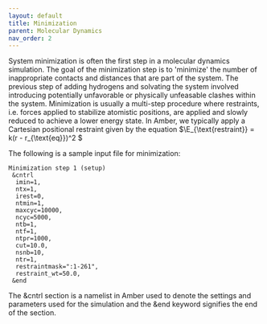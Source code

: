 ```yaml
---
layout: default
title: Minimization
parent: Molecular Dynamics
nav_order: 2
---
```


System minimization is often the first step in a molecular dynamics simulation. The goal of the minimization step is to 'minimize' the number of inappropriate contacts and distances that are part of the system. The previous step of adding hydrogens and solvating the system involved introducing potentially unfavorable or physically unfeasable clashes within the system. Minimization is usually a multi-step procedure where restraints, i.e. forces applied to stabilize atomistic positions, are applied and slowly reduced to achieve a lower energy state. In Amber, we typically apply a Cartesian positional restraint given by the equation $\E_{\text{restraint}} = k(r - r_{\text{eq}})^2 \$

The following is a sample input file for minimization: 

```
Minimization step 1 (setup)
 &cntrl
  imin=1,
  ntx=1,
  irest=0,
  ntmin=1,
  maxcyc=10000,
  ncyc=5000,
  ntb=1,
  ntf=1,
  ntpr=1000,
  cut=10.0,
  nsnb=10,
  ntr=1,
  restraintmask=":1-261",
  restraint_wt=50.0,
 &end
```

The &cntrl section is a namelist in Amber used to denote the settings and parameters used for the simulation and the &end keyword signifies the end of the section. 




